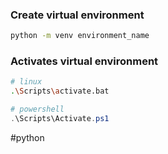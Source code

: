 
### Create virtual environment

```bash
python -m venv environment_name
```

### Activates virtual environment

```bash
# linux
.\Scripts\activate.bat
```

```powershell
# powershell
.\Scripts\Activate.ps1
```

#python